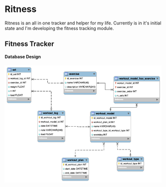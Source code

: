 # Ritness

Ritness is an all in one tracker and helper for my life. Currently is in it's initial state and I'm developing the fitness tracking module.

## Fitness Tracker

#### Database Design
![database schema](db/ritness-db-diagram.png)